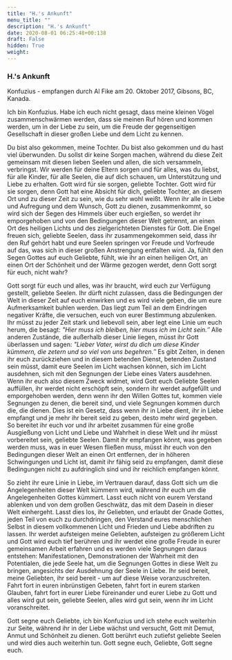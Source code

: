```yaml
---
title: "H.'s Ankunft"
menu_title: ""
description: "H.'s Ankunft"
date: 2020-08-01 06:25:48+00:138
draft: False
hidden: True
weight:
---
```

### H.'s Ankunft

Konfuzius - empfangen durch Al Fike am 20. Oktober 2017, Gibsons, BC, Kanada.

Ich bin Konfuzius. Habe ich euch nicht gesagt, dass meine kleinen Vögel zusammenschwärmen werden, dass sie meinen Ruf hören und kommen werden, um in der Liebe zu sein, um die Freude der gegenseitigen Gesellschaft in dieser großen Liebe und dem Licht zu kennen.

Du bist also gekommen, meine Tochter. Du bist also gekommen und du hast viel überwunden. Du sollst dir keine Sorgen machen, während du diese Zeit gemeinsam mit diesen lieben Seelen und allen, die sich versammeln, verbringst. Wir werden für deine Eltern sorgen und für alles, was du liebst, für alle Kinder, für alle Seelen, die auf dich schauen, um Unterstützung und Liebe zu erhalten. Gott wird für sie sorgen, geliebte Tochter. Gott wird für sie sorgen, denn Gott hat eine Absicht für dich, geliebte Tochter, an diesem Ort und zu dieser Zeit zu sein, wie du sehr wohl weißt. Wenn ihr alle in Liebe und Aufregung und dem Wunsch, Gott zu dienen, zusammenkommt, so wird sich der Segen des Himmels über euch ergießen, so werdet ihr emporgehoben und von den Bedingungen dieser Welt getrennt, an einen Ort des heiligen Lichts und des zielgerichteten Dienstes für Gott. Die Engel freuen sich, geliebte Seelen, dass ihr zusammengekommen seid, dass ihr den Ruf gehört habt und eure Seelen springen vor Freude und Vorfreude auf das, was sich in dieser großen Anstrengung entfalten wird. Ja, fühlt den Segen Gottes auf euch Geliebte, fühlt, wie ihr an einen heiligen Ort, an einen Ort der Schönheit und der Wärme gezogen werdet, denn Gott sorgt für euch, nicht wahr?

Gott sorgt für euch und alles, was ihr braucht, wird euch zur Verfügung gestellt, geliebte Seelen. Ihr dürft nicht zulassen, dass die Bedingungen der Welt in dieser Zeit auf euch einwirken und es wird viele geben, die um eure Aufmerksamkeit buhlen werden. Das liegt zum Teil an dem Eindringen negativer Kräfte, die versuchen, euch von eurer Bestimmung abzulenken. Ihr müsst zu jeder Zeit stark und liebevoll sein, aber legt eine Linie um euch herum, die besagt: *"Hier muss ich bleiben, hier muss ich im Licht sein.″* Alle anderen Zustände, die außerhalb dieser Linie liegen, müsst ihr Gott überlassen und sagen: *"Lieber Vater, wirst du dich um diese Kinder kümmern, die zetern und so viel von uns begehren.″* Es gibt Zeiten, in denen ihr euch zurückziehen und in diesem betenden Dienst, betenden Zustand sein müsst, damit eure Seelen im Licht wachsen können, sich im Licht ausdehnen, sich mit den Segnungen der Liebe eines Vaters ausdehnen. Wenn ihr euch also diesem Zweck widmet, wird Gott euch Geliebte Seelen auffüllen, ihr werdet nicht erschöpft sein, sondern ihr werdet aufgefüllt und emporgehoben werden, denn wenn ihr den Willen Gottes tut, kommen viele Segnungen zu denen, die bereit sind, und viele Segnungen kommen durch die, die dienen. Dies ist ein Gesetz, dass wenn ihr in Liebe dient, ihr in Liebe empfangt und je mehr ihr bereit seid zu geben, desto mehr wird gegeben. So bereitet ihr euch vor und ihr arbeitet zusammen für eine große Ausgießung von Licht und Liebe und Wahrheit in diese Welt und ihr müsst vorbereitet sein, geliebte Seelen. Damit ihr empfangen könnt, was gegeben werden muss, was in euer Wesen fließen muss, müsst ihr euch von den Bedingungen dieser Welt an einen Ort entfernen, der in höheren Schwingungen und Licht ist, damit ihr fähig seid zu empfangen, damit diese Bedingungen nicht zu aufdringlich sind und ihr reichlich empfangen könnt.

So zieht ihr eure Linie in Liebe, im Vertrauen darauf, dass Gott sich um die Angelegenheiten dieser Welt kümmern wird, während ihr euch um die Angelegenheiten Gottes kümmert. Lasst euch nicht von eurem Verstand ablenken und von dem großen Geschwätz, das mit dem Dasein in dieser Welt einhergeht. Lasst dies los, ihr Geliebten, und erlaubt der Gnade Gottes, jeden Teil von euch zu durchdringen, den Verstand eures menschlichen Selbst in diesem vollkommenen Licht und Frieden und Liebe abdriften zu lassen. Ihr werdet aufsteigen meine Geliebten, aufsteigen zu größerem Licht und Gott wird euch tief berühren und ihr werdet eine große Freude in eurer gemeinsamen Arbeit erfahren und es werden viele Segnungen daraus entstehen: Manifestationen, Demonstrationen der Wahrheit mit den Potentialen, die jede Seele hat, um die Segnungen Gottes in diese Welt zu bringen, angesichts der Ausdehnung der Seele in Liebe. Ihr seid bereit, meine Geliebten, ihr seid bereit - um auf diese Weise voranzuschreiten. Fahrt fort in euren inbrünstigen Gebeten, fahrt fort in eurem starken Glauben, fahrt fort in eurer Liebe füreinander und eurer Liebe zu Gott und alles wird gut sein, geliebte Seelen, alles wird gut sein, wenn ihr im Licht voranschreitet.

Gott segne euch Geliebte, ich bin Konfuzius und ich stehe euch weiterhin zur Seite, während ihr in der Liebe wächst und versucht, Gott mit Demut, Anmut und Schönheit zu dienen. Gott berührt euch zutiefst geliebte Seelen und wird dies auch weiterhin tun. Gott segne euch, Geliebte, Gott segne euch.

